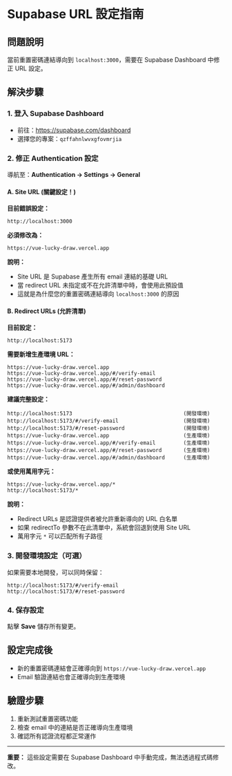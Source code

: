 # Supabase URL 設定指南

## 問題說明
當前重置密碼連結導向到 `localhost:3000`，需要在 Supabase Dashboard 中修正 URL 設定。

## 解決步驟

### 1. 登入 Supabase Dashboard
- 前往：https://supabase.com/dashboard
- 選擇您的專案：`qzffahnlwvxgfovmrjia`

### 2. 修正 Authentication 設定
導航至：**Authentication → Settings → General**

#### A. Site URL (關鍵設定！)
**目前錯誤設定：**
```
http://localhost:3000
```

**必須修改為：**
```
https://vue-lucky-draw.vercel.app
```

**說明：**
- Site URL 是 Supabase 產生所有 email 連結的基礎 URL
- 當 redirect URL 未指定或不在允許清單中時，會使用此預設值
- 這就是為什麼您的重置密碼連結導向 `localhost:3000` 的原因

#### B. Redirect URLs (允許清單)
**目前設定：**
```
http://localhost:5173
```

**需要新增生產環境 URL：**
```
https://vue-lucky-draw.vercel.app
https://vue-lucky-draw.vercel.app/#/verify-email
https://vue-lucky-draw.vercel.app/#/reset-password
https://vue-lucky-draw.vercel.app/#/admin/dashboard
```

**建議完整設定：**
```
http://localhost:5173                                    (開發環境)
http://localhost:5173/#/verify-email                     (開發環境)
http://localhost:5173/#/reset-password                   (開發環境)
https://vue-lucky-draw.vercel.app                        (生產環境)
https://vue-lucky-draw.vercel.app/#/verify-email         (生產環境)
https://vue-lucky-draw.vercel.app/#/reset-password       (生產環境)
https://vue-lucky-draw.vercel.app/#/admin/dashboard      (生產環境)
```

**或使用萬用字元：**
```
https://vue-lucky-draw.vercel.app/*
http://localhost:5173/*
```

**說明：**
- Redirect URLs 是認證提供者被允許重新導向的 URL 白名單
- 如果 redirectTo 參數不在此清單中，系統會回退到使用 Site URL
- 萬用字元 `*` 可以匹配所有子路徑

### 3. 開發環境設定（可選）
如果需要本地開發，可以同時保留：
```
http://localhost:5173/#/verify-email
http://localhost:5173/#/reset-password
```

### 4. 保存設定
點擊 **Save** 儲存所有變更。

## 設定完成後
- 新的重置密碼連結會正確導向到 `https://vue-lucky-draw.vercel.app`
- Email 驗證連結也會正確導向到生產環境

## 驗證步驟
1. 重新測試重置密碼功能
2. 檢查 email 中的連結是否正確導向生產環境
3. 確認所有認證流程都正常運作

---
**重要：** 這些設定需要在 Supabase Dashboard 中手動完成，無法透過程式碼修改。
